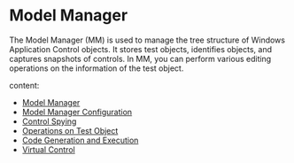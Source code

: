 # Model Manager

The Model Manager (MM) is used to manage the tree structure of Windows Application Control objects. It stores test objects, identifies objects, and captures snapshots of controls. In MM, you can perform various editing operations on the information of the test object.

content:

   * [Model Manager](model_manager.md)
   * [Model Manager Configuration](model_options.md)
   * [Control Spying](control_spy.md)
   * [Operations on Test Object](obj_actions.md)
   * [Code Generation and Execution](code_generation.md)
   * [Virtual Control](virtual_control.md)
